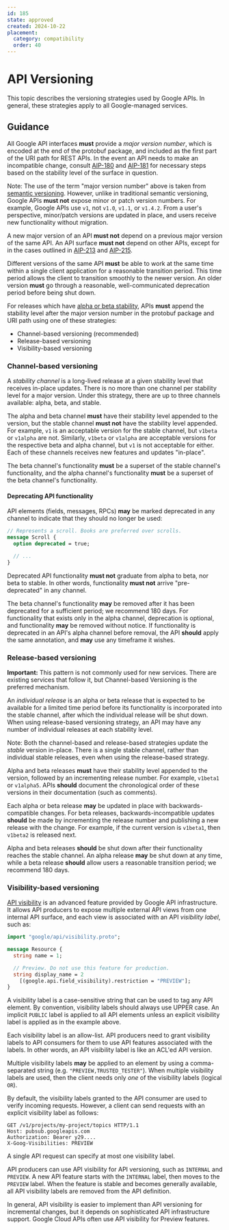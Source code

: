 ```yaml
---
id: 185
state: approved
created: 2024-10-22
placement:
  category: compatibility
  order: 40
---
```


# API Versioning

This topic describes the versioning strategies used by Google APIs. In
general, these strategies apply to all Google-managed services.

## Guidance

All Google API interfaces **must** provide a _major version number_, which is
encoded at the end of the protobuf package, and included as the first part of
the URI path for REST APIs. In the event an API needs to make an incompatible
change, consult [AIP-180][] and [AIP-181][] for necessary steps based on the
stability level of the surface in question.

Note: The use of the term "major version number" above is taken from
[semantic versioning][]. However, unlike in traditional semantic versioning,
Google APIs **must not** expose minor or patch version numbers. For
example, Google APIs use `v1`, not `v1.0`, `v1.1`, or `v1.4.2`. From a user's
perspective, minor/patch versions are updated in place, and users receive new
functionality without migration.

A new major version of an API **must not** depend on a previous major version of
the same API. An API surface **must not** depend on other APIs, except for in
the cases outlined in [AIP-213][] and [AIP-215][].

Different versions of the same API **must** be able to work at the same time
within a single client application for a reasonable transition period. This time
period allows the client to transition smoothly to the newer version. An older
version **must** go through a reasonable, well-communicated deprecation period
before being shut down.

For releases which have [alpha or beta stability][AIP-181], APIs **must** append
the stability level after the major version number in the protobuf package and
URI path using one of these strategies:

- Channel-based versioning (recommended)
- Release-based versioning
- Visibility-based versioning

### Channel-based versioning

A *stability channel* is a long-lived release at a given stability level that
receives in-place updates. There is no more than one channel per stability level
for a major version. Under this strategy, there are up to three channels
available: alpha, beta, and stable.

The alpha and beta channel **must** have their stability level appended to the
version, but the stable channel **must not** have the stability level appended.
For example, `v1` is an acceptable version for the stable channel, but `v1beta`
or `v1alpha` are not. Similarly, `v1beta` or `v1alpha` are acceptable versions
for the respective beta and alpha channel, but `v1` is not acceptable for
either. Each of these channels receives new features and updates "in-place".

The beta channel's functionality **must** be a superset of the stable channel's
functionality, and the alpha channel's functionality **must** be a superset of
the beta channel's functionality.

#### Deprecating API functionality

API elements (fields, messages, RPCs) **may** be marked deprecated in any
channel to indicate that they should no longer be used:

```proto
// Represents a scroll. Books are preferred over scrolls.
message Scroll {
  option deprecated = true;

  // ...
}
```

Deprecated API functionality **must not** graduate from alpha to beta, nor beta
to stable. In other words, functionality **must not** arrive "pre-deprecated"
in any channel.

The beta channel's functionality **may** be removed after it has been deprecated
for a sufficient period; we recommend 180 days. For functionality that exists
only in the alpha channel, deprecation is optional, and functionality **may** be
removed without notice. If functionality is deprecated in an API's
alpha channel before removal, the API **should** apply the same annotation, and
**may** use any timeframe it wishes.

### Release-based versioning

**Important:** This pattern is not commonly used for new services. There are
existing services that follow it, but Channel-based Versioning is the preferred
mechanism.

An *individual release* is an alpha or beta release that is expected to be
available for a limited time period before its functionality is incorporated
into the stable channel, after which the individual release will be shut down.
When using release-based versioning strategy, an API may have any number of
individual releases at each stability level.

Note: Both the channel-based and release-based strategies update the _stable_
version in-place. There is a single stable channel, rather than individual
stable releases, even when using the release-based strategy.

Alpha and beta releases **must** have their stability level appended to the
version, followed by an incrementing release number. For example, `v1beta1` or
`v1alpha5`. APIs **should** document the chronological order of these versions
in their documentation (such as comments).

Each alpha or beta release **may** be updated in place with backwards-compatible
changes. For beta releases, backwards-incompatible updates **should** be made by
incrementing the release number and publishing a new release with the change.
For example, if the current version is `v1beta1`, then `v1beta2` is released
next.

Alpha and beta releases **should** be shut down after their functionality
reaches the stable channel. An alpha release **may** be shut down at any time,
while a beta release **should** allow users a reasonable transition period; we
recommend 180 days.

### Visibility-based versioning

[API visibility][] is an advanced feature provided by Google API infrastructure.
It allows API producers to expose multiple external API views from one internal
API surface, and each view is associated with an API _visibility label_, such
as:

```proto
import "google/api/visibility.proto";

message Resource {
  string name = 1;

  // Preview. Do not use this feature for production.
  string display_name = 2
    [(google.api.field_visibility).restriction = "PREVIEW"];
}
```

A visibility label is a case-sensitive string that can be used to tag any API
element. By convention, visibility labels should always use UPPER case.
An implicit `PUBLIC` label is applied to all API elements unless an explicit
visibility label is applied as in the example above.

Each visibility label is an allow-list. API producers need to grant visibility
labels to API consumers for them to use API features associated with the labels.
In other words, an API visibility label is like an ACL'ed API version.

Multiple visibility labels **may** be applied to an element by using a
comma-separated string (e.g. `"PREVIEW,TRUSTED_TESTER"`). When multiple
visibility labels are used, then the client needs only _one_ of the visibility
labels (logical `OR`).

By default, the visibility labels granted to the API consumer are used to verify
incoming requests. However, a client can send requests with an explicit
visibility label as follows:

```
GET /v1/projects/my-project/topics HTTP/1.1
Host: pubsub.googleapis.com
Authorization: Bearer y29....
X-Goog-Visibilities: PREVIEW
```

A single API request can specify at most one visibility label.

API producers can use API visibility for API versioning, such as
`INTERNAL` and `PREVIEW`. A new API feature starts with the `INTERNAL` label,
then moves to the `PREVIEW` label. When the feature is stable and becomes
generally available, all API visibility labels are removed from the API
definition.

In general, API visibility is easier to implement than API versioning for
incremental changes, but it depends on sophisticated API infrastructure support.
Google Cloud APIs often use API visibility for Preview features.

[AIP-180]: https://aip.dev/180
[AIP-181]: https://aip.dev/181
[AIP-213]: https://aip.dev/213
[AIP-215]: https://aip.dev/215
[api visibility]: https://github.com/googleapis/googleapis/blob/master/google/api/visibility.proto
[semantic versioning]: https://semver.org/
